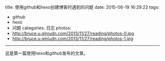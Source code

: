 title: 使用github和hexo创建博客时遇到的问题
date: 2015-06-19 16:29:22
tags:
- github
- hexo
- 问题
categories: 日志
photos:
- http://bruce.u.qiniudn.com/2013/11/27/reading/photos-0.jpg
- http://bruce.u.qiniudn.com/2013/11/27/reading/photos-1.jpg
---

这是第一篇使用hexo和github发布的文章。